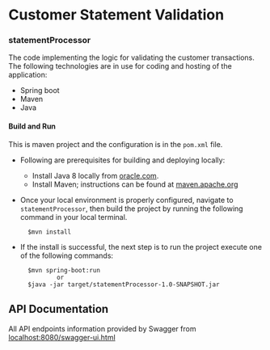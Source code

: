 # Customer Statement Validation
   

### statementProcessor
The code implementing the logic for validating the customer transactions. The following technologies are in use for coding and hosting of the application:

* Spring boot
* Maven
* Java
	
#### Build and Run
This is maven project and the configuration is in the `pom.xml` file.
		
* Following are prerequisites for building and deploying locally:		
    * Install Java 8 locally from [oracle.com](https://www.oracle.com/technetwork/java/javase/downloads/jdk8-downloads-2133151.html).
	* Install Maven; instructions can be found at [maven.apache.org](https://maven.apache.org/install.html)
		
* Once your local environment is properly configured, navigate to `statementProcessor`, then build the project by running the following command in your local terminal. 
			 
	    $mvn install
		  
* If the install is successful, the next step is to run the project execute one of the following commands:
			
		$mvn spring-boot:run
				or
		$java -jar target/statementProcessor-1.0-SNAPSHOT.jar
			
## API Documentation
All API endpoints information provided by Swagger from [ localhost:8080/swagger-ui.html](http://localhost:8080/swagger-ui.html)
